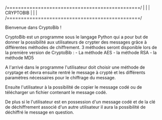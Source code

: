 /===============================================/
|                                               |
|                  CRYPTOBIB                    |
|                                               |
/===============================================/

Bienvenue dans CryptoBib !

CryptoBib est un programme sous le langage Python qui a pour but de donner
la possibilité aux utilisateurs de crypter des messages grâce à différentes 
méthodes de chiffrement. 3 méthodes seront disponible lors de la première 
version de CryptoBib :
    - La méthode AES
    - la méthode RSA
    - la méthode MD5

A l'arrivé dans le programme l'utilisateur doit choisir une méthode de cryptage
et devra ensuite rentré le message à crypté et les différents paramètres 
nécessaires pour le chiffrage du message.

Ensuite l'utilisateur à la possibilité de copier le message codé ou de télécharger
un fichier contenant le message codé.

De plus si le l'utilisateur est en possession d'un message codé et de la clé 
de déchiffrement associé d'un autre utilisateur il aura la possibilité de déchiffré 
le message en question.
